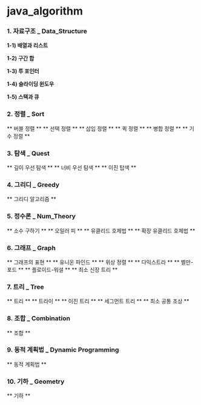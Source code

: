 # java_algorithm

### 1. 자료구조 _ Data_Structure
**1-1) 배열과 리스트**

**1-2) 구간 합**

**1-3) 투 포인터**

**1-4) 슬라이딩 윈도우**

**1-5) 스택과 큐**


### 2. 정렬 _ Sort
** 버블 정렬 **
** 선택 정렬 **
** 삽입 정렬 **
** 퀵 정렬 **
** 병합 정렬 **
** 기수 정렬 **


### 3. 탐색 _ Quest
** 깊이 우선 탐색 **
** 너비 우선 탐색 **
** 이진 탑색 **


### 4. 그리디 _ Greedy
** 그리디 알고리즘 **


### 5. 정수론 _ Num_Theory
** 소수 구하기 **
** 오일러 피 **
** 유클리드 호제법 **
** 확장 유클리드 호제법 **


### 6. 그래프 _ Graph
** 그래프의 표현 **
** 유니온 파인드 **
** 위상 정렬 **
** 다익스트라 **
** 벨만-포드 **
** 플로이드-워셜 **
** 최소 신장 트리 **


### 7. 트리 _ Tree
** 트리 **
** 트라이 **
** 이진 트리 **
** 세그먼트 트리 **
** 최소 공통 조상 **


### 8. 조합 _ Combination
** 조합 **


### 9. 동적 계획법 _ Dynamic Programming
** 동적 계획법 **


### 10. 기하 _ Geometry
** 기하 **
